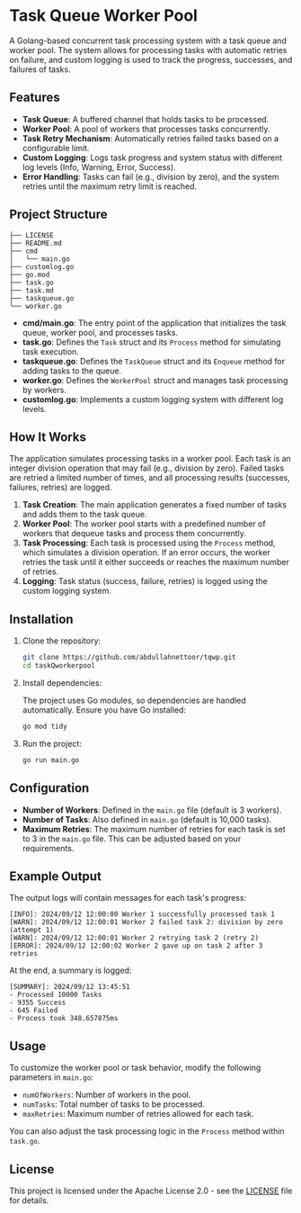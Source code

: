 # Task Queue Worker Pool 

A Golang-based concurrent task processing system with a task queue and worker pool. The system allows for processing tasks with automatic retries on failure, and custom logging is used to track the progress, successes, and failures of tasks.

## Features

- **Task Queue**: A buffered channel that holds tasks to be processed.
- **Worker Pool**: A pool of workers that processes tasks concurrently.
- **Task Retry Mechanism**: Automatically retries failed tasks based on a configurable limit.
- **Custom Logging**: Logs task progress and system status with different log levels (Info, Warning, Error, Success).
- **Error Handling**: Tasks can fail (e.g., division by zero), and the system retries until the maximum retry limit is reached.

## Project Structure

```plaintext
├── LICENSE
├── README.md
├── cmd
│   └── main.go
├── customlog.go
├── go.mod
├── task.go
├── task.md
├── taskqueue.go
└── worker.go
```

- **cmd/main.go**: The entry point of the application that initializes the task queue, worker pool, and processes tasks.
- **task.go**: Defines the `Task` struct and its `Process` method for simulating task execution.
- **taskqueue.go**: Defines the `TaskQueue` struct and its `Enqueue` method for adding tasks to the queue.
- **worker.go**: Defines the `WorkerPool` struct and manages task processing by workers.
- **customlog.go**: Implements a custom logging system with different log levels.

## How It Works

The application simulates processing tasks in a worker pool. Each task is an integer division operation that may fail (e.g., division by zero). Failed tasks are retried a limited number of times, and all processing results (successes, failures, retries) are logged.

1. **Task Creation**: The main application generates a fixed number of tasks and adds them to the task queue.
2. **Worker Pool**: The worker pool starts with a predefined number of workers that dequeue tasks and process them concurrently.
3. **Task Processing**: Each task is processed using the `Process` method, which simulates a division operation. If an error occurs, the worker retries the task until it either succeeds or reaches the maximum number of retries.
4. **Logging**: Task status (success, failure, retries) is logged using the custom logging system.

## Installation

1. Clone the repository:

    ```bash
    git clone https://github.com/abdullahnettoor/tqwp.git
    cd taskQworkerpool
    ```

2. Install dependencies:

    The project uses Go modules, so dependencies are handled automatically. Ensure you have Go installed:

    ```bash
    go mod tidy
    ```

3. Run the project:

    ```bash
    go run main.go
    ```

## Configuration

- **Number of Workers**: Defined in the `main.go` file (default is 3 workers).
- **Number of Tasks**: Also defined in `main.go` (default is 10,000 tasks).
- **Maximum Retries**: The maximum number of retries for each task is set to 3 in the `main.go` file. This can be adjusted based on your requirements.

## Example Output

The output logs will contain messages for each task's progress:

```plaintext
[INFO]: 2024/09/12 12:00:00 Worker 1 successfully processed task 1
[WARN]: 2024/09/12 12:00:01 Worker 2 failed task 2: division by zero (attempt 1)
[WARN]: 2024/09/12 12:00:01 Worker 2 retrying task 2 (retry 2)
[ERROR]: 2024/09/12 12:00:02 Worker 2 gave up on task 2 after 3 retries
```

At the end, a summary is logged:

```plaintext
[SUMMARY]: 2024/09/12 13:45:51 
- Processed 10000 Tasks 
- 9355 Success 
- 645 Failed 
- Process took 348.657875ms
```

## Usage

To customize the worker pool or task behavior, modify the following parameters in `main.go`:

- `numOfWorkers`: Number of workers in the pool.
- `numTasks`: Total number of tasks to be processed.
- `maxRetries`: Maximum number of retries allowed for each task.

You can also adjust the task processing logic in the `Process` method within `task.go`.

## License

This project is licensed under the Apache License 2.0 - see the [LICENSE](LICENSE) file for details.

<!-- 
## Contributors

- [Abdullah Nettoor](https://github.com/abdullahNettoor)
 -->
